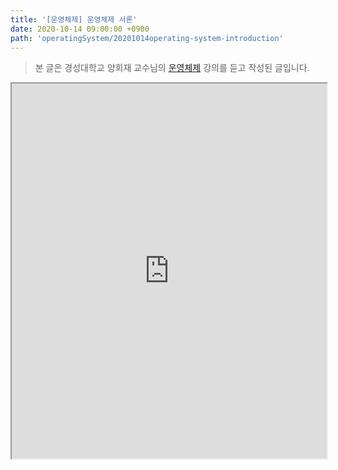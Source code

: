 ```yaml
---
title: '[운영체제] 운영체제 서론'
date: 2020-10-14 09:00:00 +0900
path: 'operatingSystem/20201014operating-system-introduction'
---
```


> 본 글은 경성대학교 양희재 교수님의 [운영체제](http://www.kocw.net/home/search/kemView.do?kemId=978503) 강의를 듣고 작성된 글입니다.

<iframe src="https://docs.google.com/gview?url=https://raw.githubusercontent.com/JaeHyeonKim19/jaehyeonkim19.blog-archive/56900647f084c3484be7ead6476e3bea4c7995d0/posts/operatingSystem/chapter1/os01.pdf&embedded=true" style="width:100%;height:600px"></iframe>
